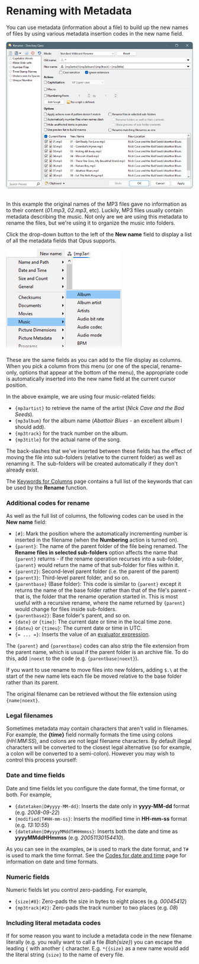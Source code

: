 # Renaming with Metadata

You can use metadata (information about a file) to build up the new names of files by using various metadata insertion codes in the new name field.

![](/Manual/images/media/13/renaming_with_metadata.png) 

In this example the original names of the MP3 files gave no information as to their content (*01.mp3*, *02.mp3*, etc). Luckily, MP3 files usually contain metadata describing the music. Not only are we are using this metadata to rename the files, but we're using it to organize the music into folders.

Click the drop-down button to the left of the **New name** field to display a list of all the metadata fields that Opus supports.

![](/Manual/images/media/13/rename_metadata_menu.png)

These are the same fields as you can add to the file display as columns. When you pick a column from this menu (or one of the special, rename-only, options that appear at the bottom of the menu), the appropriate code is automatically inserted into the new name field at the current cursor position.

In the above example, we are using four music-related fields:

- `{mp3artist}` to retrieve the name of the artist (*Nick Cave and the Bad Seeds*).
- `{mp3album}` for the album name (*Abattoir Blues* - an excellent album I should add).
- `{mp3track}` for the track number on the album.
- `{mp3title}` for the actual name of the song.

The back-slashes that we've inserted between these fields has the effect of moving the file into sub-folders (relative to the current folder) as well as renaming it. The sub-folders will be created automatically if they don't already exist.

The [Keywords for Columns](/Manual/reference/metadata_keywords/keywords_for_columns.md) page contains a full list of the keywords that can be used by the **Rename** function.

### Additional codes for rename

As well as the full list of columns, the following codes can be used in the **New name** field:

- `[#]`: Mark the position where the automatically incrementing number is inserted in the filename (when the **Numbering** action is turned on).
- `{parent}`: The name of the parent folder of the file being renamed. The **Rename files in selected sub-folders** option affects the name that `{parent}` returns - if the rename operation recurses into a sub-folder, `{parent}` would return the name of that sub-folder for files within it.
- `{parent2}`: Second-level parent folder (i.e. the parent of the parent)
- `{parent3}`: Third-level parent folder, and so on.
- `{parentbase}` (Base folder): This code is similar to `{parent}` except it returns the name of the base folder rather than that of the file's parent - that is, the folder that the rename operation started in. This is most useful with a recursive rename, where the name returned by `{parent}` would change for files inside sub-folders.
- `{parentbase2}`: Base folder's parent, and so on.
- `{date}` or `{time}`: The current date or time in the local time zone.
- `{dateu}` or `{timeu}`: The current date or time in UTC.
- `{= ... =}`: Inserts the value of an [evaluator expression](/Manual/evaluator/applicable_contexts/rename.md).

The `{parent}` and `{parentbase}` codes can also strip the file extension from the parent name, which is usual if the parent folder is an archive file. To do this, add `|noext` to the code (e.g. `{parentbase|noext}`).

If you want to use rename to move files into new folders, adding `$.\` at the start of the new name lets each file be moved relative to the base folder rather than its parent.

The original filename can be retrieved without the file extension using `{name|noext}`.

### Legal filenames

Sometimes metadata may contain characters that aren't valid in filenames. For example, the **{time}** field normally formats the time using colons (*HH:MM:SS*), and colons are not legal filename characters. By default illegal characters will be converted to the closest legal alternative (so for example, a colon will be converted to a semi-colon). However you may wish to control this process yourself:

### Date and time fields

Date and time fields let you configure the date format, the time format, or both. For example,

- `{datetaken|D#yyyy-MM-dd}`: Inserts the date only in **yyyy-MM-dd** format (e.g. *2008-09-22*)
- `{modified|T#HH-mm-ss}`: Inserts the modified time in **HH-mm-ss** format (e.g. *13:10:55*)
- `{datetaken|D#yyyyMMddT#HHmmss}`: Inserts both the date and time as **yyyyMMddHHmmss** (e.g. *20051130154410*).

As you can see in the examples, `D#` is used to mark the date format, and `T#` is used to mark the time format. See the [Codes for date and time](/Manual/reference/command_reference/external_control_codes/codes_for_date_and_time.md) page for information on date and time formats.

### Numeric fields

Numeric fields let you control zero-padding. For example,

- `{size|#8}`: Zero-pads the size in bytes to eight places (e.g. *00045412*)
- `{mp3track|#2}`: Zero-pads the track number to two places (e.g. *08*)

### Including literal metadata codes

If for some reason you want to include a metadata code in the new filename literally (e.g. you really want to call a file *Blah{size}*) you can escape the leading `{` with another `{` character. E.g. `*{{size}` as a new name would add the literal string `{size}` to the name of every file.
